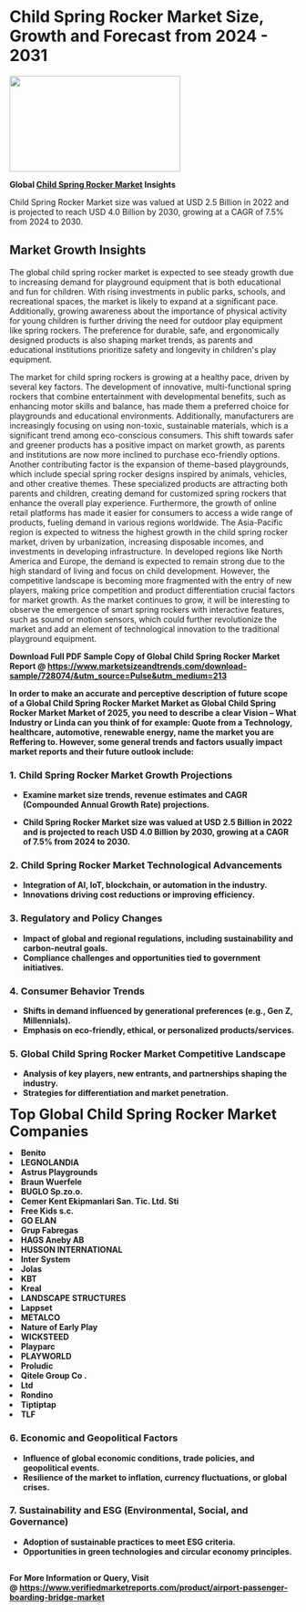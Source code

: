 <H1>Child Spring Rocker Market Size, Growth and Forecast from 2024 - 2031</H1><img class="aligncenter size-medium wp-image-584254" src="https://thirdeyenews.in/wp-content/uploads/2024/09/Global-Market-Research-300x168.jpeg" alt="" width="300" height="168" /><p><strong>Global&nbsp;<a href="https://www.marketsizeandtrends.com/download-sample/728074/&amp;utm_source=Pulse&amp;utm_medium=213">Child Spring Rocker Market</a> Insights</strong></p><p>Child Spring Rocker Market size was valued at USD 2.5 Billion in 2022 and is projected to reach USD 4.0 Billion by 2030, growing at a CAGR of 7.5% from 2024 to 2030.</p><p><h2>Market Growth Insights</h2> <p>The global child spring rocker market is expected to see steady growth due to increasing demand for playground equipment that is both educational and fun for children. With rising investments in public parks, schools, and recreational spaces, the market is likely to expand at a significant pace. Additionally, growing awareness about the importance of physical activity for young children is further driving the need for outdoor play equipment like spring rockers. The preference for durable, safe, and ergonomically designed products is also shaping market trends, as parents and educational institutions prioritize safety and longevity in children's play equipment.</p> <p><strong></strong></p> <p>The market for child spring rockers is growing at a healthy pace, driven by several key factors. The development of innovative, multi-functional spring rockers that combine entertainment with developmental benefits, such as enhancing motor skills and balance, has made them a preferred choice for playgrounds and educational environments. Additionally, manufacturers are increasingly focusing on using non-toxic, sustainable materials, which is a significant trend among eco-conscious consumers. This shift towards safer and greener products has a positive impact on market growth, as parents and institutions are now more inclined to purchase eco-friendly options. Another contributing factor is the expansion of theme-based playgrounds, which include special spring rocker designs inspired by animals, vehicles, and other creative themes. These specialized products are attracting both parents and children, creating demand for customized spring rockers that enhance the overall play experience. Furthermore, the growth of online retail platforms has made it easier for consumers to access a wide range of products, fueling demand in various regions worldwide. The Asia-Pacific region is expected to witness the highest growth in the child spring rocker market, driven by urbanization, increasing disposable incomes, and investments in developing infrastructure. In developed regions like North America and Europe, the demand is expected to remain strong due to the high standard of living and focus on child development. However, the competitive landscape is becoming more fragmented with the entry of new players, making price competition and product differentiation crucial factors for market growth. As the market continues to grow, it will be interesting to observe the emergence of smart spring rockers with interactive features, such as sound or motion sensors, which could further revolutionize the market and add an element of technological innovation to the traditional playground equipment.</p> <p><strong></p><p><span class=""><strong>Download Full PDF Sample Copy of Global Child Spring Rocker Market Report</strong> @ <a href="https://www.marketsizeandtrends.com/download-sample/728074/&amp;utm_source=Pulse&amp;utm_medium=213" target="_blank">https://www.marketsizeandtrends.com/download-sample/728074/&amp;utm_source=Pulse&amp;utm_medium=213</a></span></p><p>In order to make an accurate and perceptive description of future scope of a Global&nbsp;Child Spring Rocker Market Market as Global&nbsp;Child Spring Rocker Market Market of 2025, you need to describe a clear Vision &ndash; What Industry or Linda can you think of for example: Quote from a Technology, healthcare, automotive, renewable energy, name the market you are Reffering to. However, some general trends and factors usually impact market reports and their future outlook include:</p><h3>1.&nbsp;<strong>Child Spring Rocker Market Growth Projections</strong></h3><ul><li>Examine market size trends, revenue estimates and CAGR (Compounded Annual Growth Rate) projections.</li><li><p>Child Spring Rocker Market size was valued at USD 2.5 Billion in 2022 and is projected to reach USD 4.0 Billion by 2030, growing at a CAGR of 7.5% from 2024 to 2030.</p></li></ul><h3>2.&nbsp;<strong>Child Spring Rocker Market Technological Advancements</strong></h3><ul><li>Integration of AI, IoT, blockchain, or automation in the industry.</li><li>Innovations driving cost reductions or improving efficiency.</li></ul><h3>3.&nbsp;<strong>Regulatory and Policy Changes</strong></h3><ul><li>Impact of global and regional regulations, including sustainability and carbon-neutral goals.</li><li>Compliance challenges and opportunities tied to government initiatives.</li></ul><h3>4.&nbsp;<strong>Consumer Behavior Trends</strong></h3><ul><li>Shifts in demand influenced by generational preferences (e.g., Gen Z, Millennials).</li><li>Emphasis on eco-friendly, ethical, or personalized products/services.</li></ul><h3>5.&nbsp;<strong>Global Child Spring Rocker Market Competitive Landscape</strong></h3><ul><li>Analysis of key players, new entrants, and partnerships shaping the industry.</li><li>Strategies for differentiation and market penetration.</li></ul><p data-pm-slice="1 1 []"><span style="color: inherit; font-family: inherit; font-size: 25px;">Top Global Child Spring Rocker Market Companies</span></p><div class="" data-test-id=""><p><li>Benito</li><li> LEGNOLANDIA</li><li> Astrus Playgrounds</li><li> Braun Wuerfele</li><li> BUGLO Sp.zo.o.</li><li> Cemer Kent Ekipmanlari San. Tic. Ltd. Sti</li><li> Free Kids s.c.</li><li> GO ELAN</li><li> Grup Fabregas</li><li> HAGS Aneby AB</li><li> HUSSON INTERNATIONAL</li><li> Inter System</li><li> Jolas</li><li> KBT</li><li> Kreal</li><li> LANDSCAPE STRUCTURES</li><li> Lappset</li><li> METALCO</li><li> Nature of Early Play</li><li> WICKSTEED</li><li> Playparc</li><li> PLAYWORLD</li><li> Proludic</li><li> Qitele Group Co .</li><li>Ltd</li><li> Rondino</li><li> Tiptiptap</li><li> TLF</li></p></div><h3>6.&nbsp;<strong>Economic and Geopolitical Factors</strong></h3><ul><li>Influence of global economic conditions, trade policies, and geopolitical events.</li><li>Resilience of the market to inflation, currency fluctuations, or global crises.</li></ul><h3>7.&nbsp;<strong>Sustainability and ESG (Environmental, Social, and Governance)</strong></h3><ul><li>Adoption of sustainable practices to meet ESG criteria.</li><li>Opportunities in green technologies and circular economy principles.</li></ul><h2><strong style="font-size: 14px;">For More Information or Query, Visit @&nbsp;</strong><a style="background-color: #ffffff; font-size: 14px;" href="https://www.marketsizeandtrends.com/report/child-spring-rocker-market/" target="_blank">https://www.verifiedmarketreports.com/product/airport-passenger-boarding-bridge-market</a></h2>
